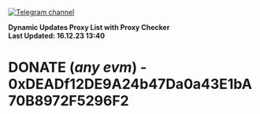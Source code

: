 [![Telegram channel](https://img.shields.io/endpoint?url=https://runkit.io/damiankrawczyk/telegram-badge/branches/master?url=https://t.me/n4z4v0d)](https://t.me/n4z4v0d) 

**Dynamic Updates Proxy List with Proxy Checker**  
**Last Updated: 16.12.23 13:40**

# DONATE (_any evm_) - 0xDEADf12DE9A24b47Da0a43E1bA70B8972F5296F2
